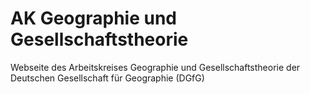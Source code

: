 # AK Geographie und Gesellschaftstheorie

Webseite des Arbeitskreises Geographie und Gesellschaftstheorie der Deutschen Gesellschaft für Geographie (DGfG)
